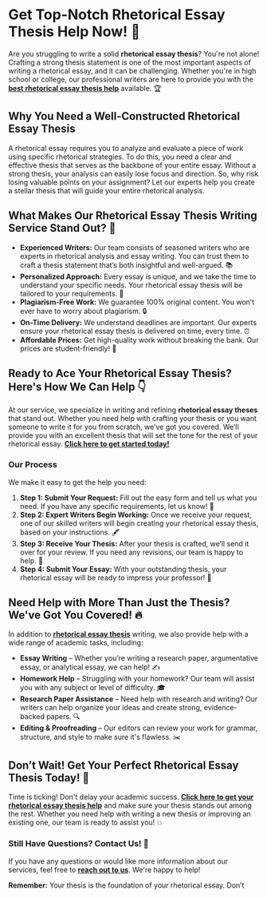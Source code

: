 # Get Top-Notch Rhetorical Essay Thesis Help Now! 📝

Are you struggling to write a solid **rhetorical essay thesis**? You're not alone! Crafting a strong thesis statement is one of the most important aspects of writing a rhetorical essay, and it can be challenging. Whether you're in high school or college, our professional writers are here to provide you with the [**best rhetorical essay thesis help**](https://tinyurl.com/topessay?keyword=rhetorical+essay+thesis) available. 🏆

## Why You Need a Well-Constructed Rhetorical Essay Thesis

A rhetorical essay requires you to analyze and evaluate a piece of work using specific rhetorical strategies. To do this, you need a clear and effective thesis that serves as the backbone of your entire essay. Without a strong thesis, your analysis can easily lose focus and direction. So, why risk losing valuable points on your assignment? Let our experts help you create a stellar thesis that will guide your entire rhetorical analysis.

## What Makes Our Rhetorical Essay Thesis Writing Service Stand Out? 🌟

- **Experienced Writers:** Our team consists of seasoned writers who are experts in rhetorical analysis and essay writing. You can trust them to craft a thesis statement that’s both insightful and well-argued. 📚
- **Personalized Approach:** Every essay is unique, and we take the time to understand your specific needs. Your rhetorical essay thesis will be tailored to your requirements. 📑
- **Plagiarism-Free Work:** We guarantee 100% original content. You won’t ever have to worry about plagiarism. 🔒
- **On-Time Delivery:** We understand deadlines are important. Our experts ensure your rhetorical essay thesis is delivered on time, every time. ⏰
- **Affordable Prices:** Get high-quality work without breaking the bank. Our prices are student-friendly! 💸

## Ready to Ace Your Rhetorical Essay Thesis? Here's How We Can Help 👇

At our service, we specialize in writing and refining **rhetorical essay theses** that stand out. Whether you need help with crafting your thesis or you want someone to write it for you from scratch, we’ve got you covered. We’ll provide you with an excellent thesis that will set the tone for the rest of your rhetorical essay. [**Click here to get started today!**](https://tinyurl.com/topessay?keyword=rhetorical+essay+thesis)

### Our Process

We make it easy to get the help you need:

1. **Step 1: Submit Your Request:** Fill out the easy form and tell us what you need. If you have any specific requirements, let us know! 📝
2. **Step 2: Expert Writers Begin Working:** Once we receive your request, one of our skilled writers will begin creating your rhetorical essay thesis, based on your instructions. 🖋️
3. **Step 3: Receive Your Thesis:** After your thesis is crafted, we’ll send it over for your review. If you need any revisions, our team is happy to help. 📨
4. **Step 4: Submit Your Essay:** With your outstanding thesis, your rhetorical essay will be ready to impress your professor! 💼

## Need Help with More Than Just the Thesis? We've Got You Covered! 🔥

In addition to [**rhetorical essay thesis**](https://tinyurl.com/topessay?keyword=rhetorical+essay+thesis) writing, we also provide help with a wide range of academic tasks, including:

- **Essay Writing** – Whether you’re writing a research paper, argumentative essay, or analytical essay, we can help! ✍️
- **Homework Help** – Struggling with your homework? Our team will assist you with any subject or level of difficulty. 🎓
- **Research Paper Assistance** – Need help with research and writing? Our writers can help organize your ideas and create strong, evidence-backed papers. 🔍
- **Editing & Proofreading** – Our editors can review your work for grammar, structure, and style to make sure it's flawless. ✂️

## Don’t Wait! Get Your Perfect Rhetorical Essay Thesis Today! 🚀

Time is ticking! Don't delay your academic success. [**Click here to get your rhetorical essay thesis help**](https://tinyurl.com/topessay?keyword=rhetorical+essay+thesis) and make sure your thesis stands out among the rest. Whether you need help with writing a new thesis or improving an existing one, our team is ready to assist you! 💥

### Still Have Questions? Contact Us! 💬

If you have any questions or would like more information about our services, feel free to [**reach out to us**](https://tinyurl.com/topessay?keyword=rhetorical+essay+thesis). We're happy to help!

**Remember:** Your thesis is the foundation of your rhetorical essay. Don’t
